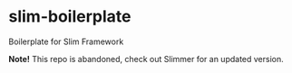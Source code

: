 # slim-boilerplate
Boilerplate for Slim Framework

**Note!** This repo is abandoned, check out Slimmer for an updated version. 

